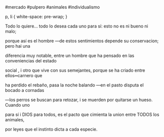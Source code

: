 #mercado #pulpero #animales #individualismo

 p, li { white-space: pre-wrap; } 

Todo lo quiere… todo lo desea cada uno para sí: esto no es ni bueno ni malo;

porque así es el hombre —de estos sentimientos depende su conservacion; pero hai una

diferencia muy notable, entre un hombre que ha pensado en las conveniencias del estado

social , i otro que vive con sus semejantes, porque se ha criado entre ellos═carnero que

ha perdido el rebaño, pasa la noche balando —en el pasto disputa el bocado a cornadas

—los perros se buscan para retozar, i se muerden por quitarse un hueso. Cuando uno

para sí i DIOS para todos, es el pacto que cimienta la union entre TODOS los animales,

por leyes que el instinto dicta a cada especie.